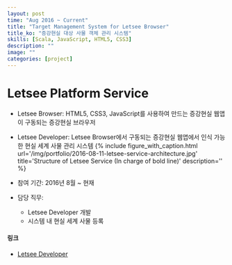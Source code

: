 ```yaml
---
layout: post
time: "Aug 2016 ~ Current"
title: "Target Management System for Letsee Browser"
title_ko: "증강현실 대상 사물 객체 관리 시스템"
skills: [Scala, JavaScript, HTML5, CSS3]
description: ""
image: ""
categories: [project]
---
```


# Letsee Platform Service
- Letsee Browser: HTML5, CSS3, JavaScript를 사용하여 만드는 증강현실 웹앱이 구동되는 증강현실 브라우저
- Letsee Developer: Letsee Browser에서 구동되는 증강현실 웹앱에서 인식 가능한 현실 세계 사물 관리 시스템
{% 
   include figure_with_caption.html 
   url='/img/portfolio/2016-08-11-letsee-service-architecture.jpg' 
   title='Structure of Letsee Service (In charge of bold line)' 
   description='' 
%}

- 참여 기간: 2016년 8월 ~ 현재
- 담당 직무: 
    + Letsee Developer 개발
    + 시스템 내 현실 세계 사물 등록

#### 링크
- [Letsee Developer](https://developer.letsee.io)